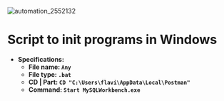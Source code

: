 ![automation_2552132](https://github.com/user-attachments/assets/7747b6eb-83c3-4273-a955-644ab925e80c)

# Script to init programs in Windows
- **Specifications:**
  - **File name: `Any`**
  - **File type: ` .bat `**
  - **CD | Part: `CD "C:\Users\flavi\AppData\Local\Postman"`**
  - **Command: `Start MySQLWorkbench.exe`**
